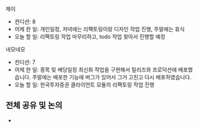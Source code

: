 
제이
- 컨디션: 8
- 어제 한 일: 개인일정, 저녁에는 리팩토링이랑 디자인 작업 진행, 주말에는 휴식 
- 오늘 할 일: 리팩토링 작업 마무리하고, todo 작업 찾아서 진행할 예정

네모네모
- 컨디션: 7
- 어제 한 일: 종목 및 배당일정 최신화 작업을 구현해서 릴리즈와 프로덕션에 배포했습니다. 주말에는 배포한 기능에 버그가 있어서 그거 고친고 다시 배포하였습니다.
- 오늘 할 일: 한국투자증권 클라이언트 모듈의 리팩토링 작업 진행

## 전체 공유 및 논의
- 
